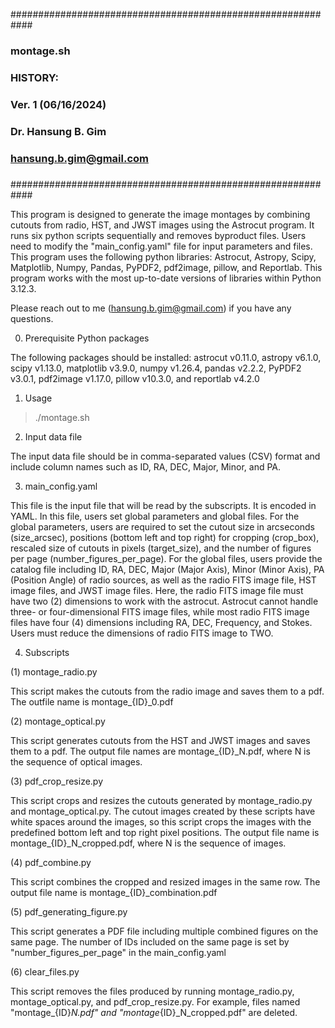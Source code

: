 ############################################################
###
###   montage.sh
###
###  
###   HISTORY:
###       Ver. 1  (06/16/2024)
###
###
###         Dr. Hansung B. Gim
###             hansung.b.gim@gmail.com
###
############################################################

This program is designed to generate the image montages by combining cutouts from radio, HST, and JWST images 
using the Astrocut program. It runs six python scripts sequentially and removes byproduct files. 
Users need to modify the "main_config.yaml" file for input parameters and files. 
This program uses the following python libraries: Astrocut, Astropy, Scipy, Matplotlib, Numpy, Pandas, PyPDF2, pdf2image, pillow, and Reportlab. This program works with the most up-to-date versions of libraries within Python 3.12.3. 

Please reach out to me (hansung.b.gim@gmail.com) if you have any questions. 

0. Prerequisite Python packages 

  The following packages should be installed: astrocut v0.11.0, astropy v6.1.0, scipy v1.13.0, matplotlib v3.9.0, numpy v1.26.4, pandas v2.2.2, PyPDF2 v3.0.1, pdf2image v1.17.0, pillow v10.3.0, and reportlab v4.2.0
   
1. Usage
  > ./montage.sh

2. Input data file

  The input data file should be in comma-separated values (CSV) format and include column names such as ID, RA, DEC, Major, Minor, and PA. 

  

3. main_config.yaml
   
  This file is the input file that will be read by the subscripts. It is encoded in YAML. In this file, users set global parameters and global files. For the global parameters, users are required to set the cutout size in arcseconds (size_arcsec), positions (bottom left and top right) for cropping (crop_box), rescaled size of cutouts in pixels (target_size), and the number of figures per page (number_figures_per_page). For the global files, users provide the catalog file including ID, RA, DEC, Major (Major Axis), Minor (Minor Axis), PA (Position Angle) of radio sources, as well as the radio FITS image file, HST image files, and JWST image files. Here, the radio FITS image file must have two (2) dimensions to work with the astrocut. Astrocut cannot handle three- or four-dimensional FITS image files, while most radio FITS image files have four (4) dimensions including RA, DEC, Frequency, and Stokes. Users must reduce the dimensions of radio FITS image to TWO. 




4. Subscripts
   
  (1) montage_radio.py

  This script makes the cutouts from the radio image and saves them to a pdf. The outfile name is montage_{ID}_0.pdf


  (2) montage_optical.py
     
  This script generates cutouts from the HST and JWST images and saves them to a pdf. The output file names are montage_{ID}_N.pdf, where N is the sequence of optical images. 


  (3) pdf_crop_resize.py
     
  This script crops and resizes the cutouts generated by montage_radio.py and montage_optical.py. The cutout images created by these scripts have white spaces around the images, so this script crops the images with the predefined bottom left and top right pixel positions. The output file name is montage_{ID}_N_cropped.pdf, where N is the sequence of images. 

  (4) pdf_combine.py
     
  This script combines the cropped and resized images in the same row. The output file name is montage_{ID}_combination.pdf


  (5) pdf_generating_figure.py

  This script generates a PDF file including multiple combined figures on the same page. The number of IDs included on the same page is set by "number_figures_per_page" in the main_config.yaml


  (6) clear_files.py
     
  This script removes the files produced by running montage_radio.py, montage_optical.py, and pdf_crop_resize.py. For example, files named "montage_{ID}_N.pdf" and "montage_{ID}_N_cropped.pdf" are deleted.





